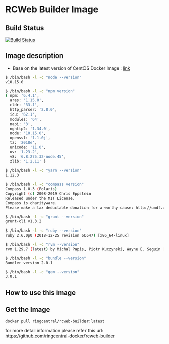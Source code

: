 # RCWeb Builder Image

## Build Status

[![Build Status](https://travis-ci.org/ringcentral-docker/rcweb-builder.svg?branch=master)](https://travis-ci.org/ringcentral-docker/rcweb-builder)

## Image description

* Base on the latest version of CentOS Docker Image : [link](https://hub.docker.com/_/centos/)

```bash
$ /bin/bash -l -c "node --version"
v10.15.0

$ /bin/bash -l -c "npm version"
{ npm: '6.4.1',
  ares: '1.15.0',
  cldr: '33.1',
  http_parser: '2.8.0',
  icu: '62.1',
  modules: '64',
  napi: '3',
  nghttp2: '1.34.0',
  node: '10.15.0',
  openssl: '1.1.0j',
  tz: '2018e',
  unicode: '11.0',
  uv: '1.23.2',
  v8: '6.8.275.32-node.45',
  zlib: '1.2.11' }

$ /bin/bash -l -c "yarn --version"
1.12.3

$ /bin/bash -l -c "compass version"
Compass 1.0.3 (Polaris)
Copyright (c) 2008-2019 Chris Eppstein
Released under the MIT License.
Compass is charityware.
Please make a tax deductable donation for a worthy cause: http://umdf.org/compass

$ /bin/bash -l -c "grunt --version"
grunt-cli v1.3.2

$ /bin/bash -l -c "ruby --version"
ruby 2.6.0p0 (2018-12-25 revision 66547) [x86_64-linux]

$ /bin/bash -l -c "rvm --version"
rvm 1.29.7 (latest) by Michal Papis, Piotr Kuczynski, Wayne E. Seguin [https://rvm.io]

$ /bin/bash -l -c "bundle --version"
Bundler version 2.0.1

$ /bin/bash -l -c "gem --version"
3.0.1
```

## How to use this image

## Get the Image

```bash
docker pull ringcentral/rcweb-builder:latest
```

for more detail information please refer this url:
<https://github.com/ringcentral-docker/rcweb-builder>